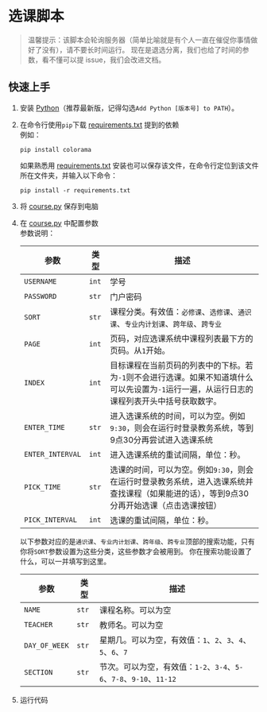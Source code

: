 # 选课脚本

> 温馨提示：该脚本会轮询服务器（简单比喻就是有个人一直在催促你事情做好了没有），请不要长时间运行。
> 现在是退选分离，我们也给了时间的参数，看不懂可以提 issue，我们会改进文档。

## 快速上手

1. 安装 [Python](https://www.python.org/downloads/)（推荐最新版，记得勾选`Add Python [版本号] to PATH`）。
2. 在命令行使用`pip`下载 [requirements.txt](requirements.txt) 提到的依赖<br/>
   例如：
   ```
   pip install colorama
   ```
   如果熟悉用 [requirements.txt](requirements.txt) 安装也可以保存该文件，在命令行定位到该文件所在文件夹，并输入以下命令：
   ```
   pip install -r requirements.txt
   ```
3. 将 [course.py](course.py) 保存到电脑
4. 在 [course.py](course.py) 中配置参数<br/>
   参数说明：

   | 参数               | 类型    | 描述                                                                         |
   |------------------|-------|----------------------------------------------------------------------------|
   | `USERNAME`       | `int` | 学号                                                                         |
   | `PASSWORD`       | `str` | 门户密码                                                                       |
   | `SORT`           | `str` | 课程分类。有效值：`必修课`、`选修课`、`通识课`、`专业内计划课`、`跨年级`、`跨专业`                            |
   | `PAGE`           | `int` | 页码，对应选课系统中课程列表最下方的页码。从`1`开始。                                               |
   | `INDEX`          | `int` | 目标课程在当前页码的列表中的下标。若为`-1`则不会进行选课。如果不知道填什么可以先设置为`-1`运行一遍，从运行日志的课程列表开头中括号获取数字。 |
   | `ENTER_TIME`     | `str` | 进入选课系统的时间，可以为空。例如`9:30`，则会在运行时登录教务系统，等到9点30分再尝试进入选课系统                      |
   | `ENTER_INTERVAL` | `int` | 进入选课系统的重试间隔，单位：秒。                                                          |
   | `PICK_TIME`      | `str` | 选课的时间，可以为空。例如`9:30`，则会在运行时登录教务系统，进入选课系统并查找课程（如果能进的话），等到9点30分再开始选课（点击选课按钮）  |
   | `PICK_INTERVAL`  | `int` | 选课的重试间隔，单位：秒。                                                              |

   以下参数对应的是`通识课`、`专业内计划课`、`跨年级`、`跨专业`顶部的搜索功能，只有你将`SORT`参数设置为这些分类，这些参数才会被用到。
   你在搜索功能设置了什么，可以一并填写到这里。

   | 参数            | 类型    | 描述                                                 |
   |---------------|-------|----------------------------------------------------|
   | `NAME`        | `str` | 课程名称。可以为空                                          |
   | `TEACHER`     | `str` | 教师名。可以为空                                           |
   | `DAY_OF_WEEK` | `str` | 星期几。可以为空，有效值：`1`、`2`、`3`、`4`、`5`、`6`、`7`           |
   | `SECTION`     | `str` | 节次。可以为空，有效值：`1-2`、`3-4`、`5-6`、`7-8`、`9-10`、`11-12` |
5. 运行代码

